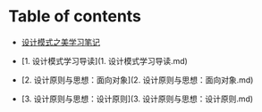 # Table of contents

* [设计模式之美学习笔记](README.md)

* [1. 设计模式学习导读](1. 设计模式学习导读.md)

* [2. 设计原则与思想：面向对象](2. 设计原则与思想：面向对象.md)

* [3. 设计原则与思想：设计原则](3. 设计原则与思想：设计原则.md)